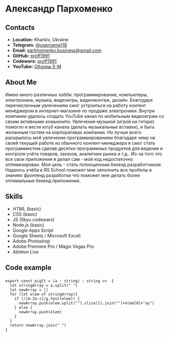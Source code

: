 # Александр Пархоменко

## Contacts
* **Location:** Kharkiv, Ukraine
* **Telegram:** [@username118](https://t.me/username118)
* **Email:** parkhomenko.business@gmail.com
* **GitHub:** [proff1991](https://github.com/proff1991)
* **Codewars:** [proff1991](https://www.codewars.com/users/proff1991)
* **YouTube:** [Обзоры S-M](https://www.youtube.com/channel/UCV1oB1TOfm6CNKfwRZVFzWQ)

## About Me
Имею много различных хобби: программирование, компьютеры, электроника, музыка, видеоигры, видеомонтаж, дизайн. Благодаря перечисленным увлечениям смог устроиться на работу контент менеджером в интернет-магазине по продаже электроники. Внутри компании удалось создать YouTube канал по мобильным видеоиграм со своим активными комьюнити. Увлечение музыкой (игрой на гитаре) помогло и вести ютуб канала (делать музыкальные вставки), и быть желанным гостем на корпоративах компании. Но лучше всего раскрылось моё увлечение программированием благодаря чему на своей текущей работе из обычного контент-менеджера я смог стать программистом сделав десятки программных продуктов для ведения и контроля учёта товаров, заказов, аналитики рынка и т.д.. Из-за того что все свои приложения я делал сам - мой код недостаточно оптимизирован. Моя цель - стать полноценным бекенд разработчиком. Надеюсь учёба в RS School поможет мне заполнить все пробелы в знаниях фронтенд разработки что поможет мне делать более оптимальные бекенд приложения.

## Skills 
* HTML (basic)
* CSS (basic)
* JS (5kyu codewars)
* Node.js (basic)
* Google Apps Script
* Google Sheets / Microsoft Excell 
* Adobe Photoshop 
* Adobe Premiere Pro / Magix Vegas Pro
* Ableton Live

## Code example
### 

```
export const pigIt = (a : string) : string =>  {
  let stringArray = a.split(" ")
  let newArray = []
  for (let elem of stringArray){
    if (/[A-Za-z]/g.test(elem)) {
      newArray.push(elem.split("").slice(1).join("")+elem[0]+"ay")
    } else {
      newArray.push(elem)
    }
  }
  return newArray.join(" ")
}
```
